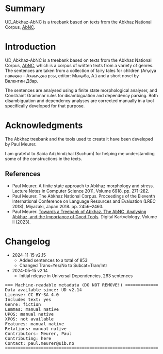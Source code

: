 # Summary

UD_Abkhaz-AbNC is a treebank based on texts from the Abkhaz National Corpus, [AbNC](https://clarino.uib.no/abnc).

# Introduction

UD_Abkhaz-AbNC is a treebank based on texts from the Abkhaz National Corpus, [AbNC](https://clarino.uib.no/abnc), which is a corpus of written texts from a variety of genres. The sentences are taken from a collection of fairy tales for children (Аҧсуа лакәқәа – Ахәыҷқәа рзы, editor: Мықәба, А.) and a short novel by Валентин Дбар.

The sentences are analysed using a finite state morphological analyser, and Constraint Grammar rules for disambiguation and dependency parsing. Both disambiguation and dependency analyses are corrected manually in a tool specifically developed for that purpose.

# Acknowledgments

The Abkhaz treebank and the tools used to create it have been developed by Paul Meurer.

I am grateful to Saida Adzhindzhal (Suchum) for helping me understanding some of the constructions in the texts.

## References

* Paul Meurer. A finite state approach to Abkhaz morphology and stress. Lecture Notes in Computer Science 2011, Volume 6618. pp. 271-282.
* Paul Meurer. The Abkhaz National Corpus. Proceedings of the Eleventh International Conference on Language Resources and Evaluation (LREC 2018), Miyazaki, Japan 2018. pp. 2456–2460.
* Paul Meurer. [Towards a Treebank of Abkhaz. The AbNC, Analysing Abkhaz, and the Importance of Good Tools](https://doi.org/10.62235/dk.2.2023.7477). Digital Kartvelology, Volume II (2023). 

# Changelog

* 2024-11-15 v2.15
  * Added sentences to a total of 853
  * Changed Trans=Yes/No to Subcat=Tran/Intr
* 2024-05-15 v2.14
  * Initial release in Universal Dependencies, 263 sentences


<pre>
=== Machine-readable metadata (DO NOT REMOVE!) ================================
Data available since: UD v2.14
License: CC BY-SA 4.0
Includes text: yes
Genre: fiction
Lemmas: manual native
UPOS: manual native
XPOS: not available
Features: manual native
Relations: manual native
Contributors: Meurer, Paul
Contributing: here
Contact: paul.meurer@uib.no
===============================================================================
</pre>

